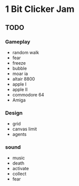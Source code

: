 # 1 Bit Clicker Jam


## TODO

### Gameplay
 - random walk
 - fear
 - freeze
 - bubble
 - moar ia
  - altair 8800
  - apple I
  - apple II
  - commodore 64
  - Amiga

### Design
 - grid
 - canvas limit
 - agents


### sound
 - music
 - death
 - activate
 - collect
 - fear
